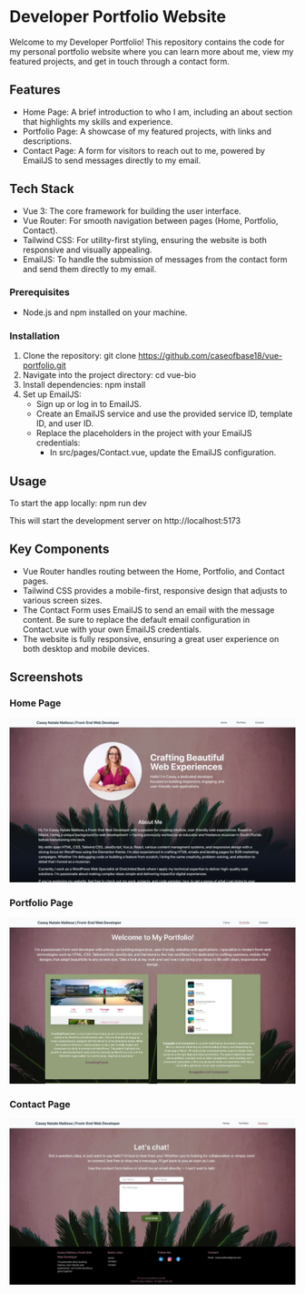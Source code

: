 # Developer Portfolio Website

Welcome to my Developer Portfolio! This repository contains the code for my personal portfolio website where you can learn more about me, view my featured projects, and get in touch through a contact form.

## Features

* Home Page: A brief introduction to who I am, including an about section that highlights my skills and experience.
* Portfolio Page: A showcase of my featured projects, with links and descriptions.
* Contact Page: A form for visitors to reach out to me, powered by EmailJS to send messages directly to my email.

## Tech Stack

* Vue 3: The core framework for building the user interface.
* Vue Router: For smooth navigation between pages (Home, Portfolio, Contact).
* Tailwind CSS: For utility-first styling, ensuring the website is both responsive and visually appealing.
* EmailJS: To handle the submission of messages from the contact form and send them directly to my email.

### Prerequisites

* Node.js and npm installed on your machine.

### Installation 

1. Clone the repository: 
    git clone https://github.com/caseofbase18/vue-portfolio.git
2. Navigate into the project directory: 
    cd vue-bio
3. Install dependencies: 
    npm install
4. Set up EmailJS:
    * Sign up or log in to EmailJS.
    * Create an EmailJS service and use the provided service ID, template ID, and user ID.
    * Replace the placeholders in the project with your EmailJS credentials:
        * In src/pages/Contact.vue, update the EmailJS configuration.

## Usage

To start the app locally:
    npm run dev

This will start the development server on http://localhost:5173

## Key Components
* Vue Router handles routing between the Home, Portfolio, and Contact pages.
* Tailwind CSS provides a mobile-first, responsive design that adjusts to various screen sizes.
* The Contact Form uses EmailJS to send an email with the message content. Be sure to replace the default email configuration in Contact.vue with your own EmailJS credentials.
* The website is fully responsive, ensuring a great user experience on both desktop and mobile devices.

## Screenshots

### Home Page
<img src="./vue-bio/src/assets/images/portfolio-home.webp">

### Portfolio Page
<img src="./vue-bio/src/assets/images/portfolio-projects.webp">

### Contact Page 
<img src="./vue-bio/src/assets/images/portfolio-contacts.webp">

```
